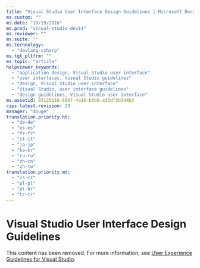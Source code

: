 ```yaml
---
title: "Visual Studio User Interface Design Guidelines | Microsoft Docs"
ms.custom: ""
ms.date: "10/19/2016"
ms.prod: "visual-studio-dev14"
ms.reviewer: ""
ms.suite: ""
ms.technology: 
  - "devlang-csharp"
ms.tgt_pltfrm: ""
ms.topic: "article"
helpviewer_keywords: 
  - "application design, Visual Studio user interface"
  - "user interfaces, Visual Studio guidelines"
  - "design, Visual Studio user interface"
  - "Visual Studio, user interface guidelines"
  - "design guidelines, Visual Studio user interface"
ms.assetid: 93125116-606f-4a16-b5b9-a33df3b344b3
caps.latest.revision: 20
manager: "douge"
translation.priority.ht: 
  - "de-de"
  - "es-es"
  - "fr-fr"
  - "it-it"
  - "ja-jp"
  - "ko-kr"
  - "ru-ru"
  - "zh-cn"
  - "zh-tw"
translation.priority.mt: 
  - "cs-cz"
  - "pl-pl"
  - "pt-br"
  - "tr-tr"
---
```

# Visual Studio User Interface Design Guidelines
This content has been removed. For more information, see [User Experience Guidelines for Visual Studio](http://msdn.microsoft.com/en-us/baa3b2d5-82b2-4492-b5e7-b5ae91381ef5).
